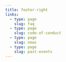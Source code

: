 ```yaml
---
title: footer-right
links:
  - type: page
    slug: faq
  - type: page
    slug: code-of-conduct
  - type: page
    slug: news
  - type: page
    slug: past-events
---
```

